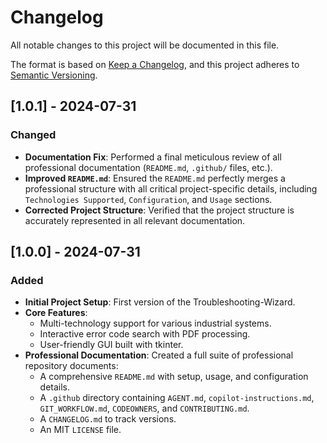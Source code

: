 # Changelog

All notable changes to this project will be documented in this file.

The format is based on [Keep a Changelog](https://keepachangelog.com/en/1.0.0/),
and this project adheres to [Semantic Versioning](https://semver.org/spec/v2.0.0.html).

## [1.0.1] - 2024-07-31

### Changed
- **Documentation Fix**: Performed a final meticulous review of all professional documentation (`README.md`, `.github/` files, etc.).
- **Improved `README.md`**: Ensured the `README.md` perfectly merges a professional structure with all critical project-specific details, including `Technologies Supported`, `Configuration`, and `Usage` sections.
- **Corrected Project Structure**: Verified that the project structure is accurately represented in all relevant documentation.

## [1.0.0] - 2024-07-31

### Added
- **Initial Project Setup**: First version of the Troubleshooting-Wizard.
- **Core Features**:
    - Multi-technology support for various industrial systems.
    - Interactive error code search with PDF processing.
    - User-friendly GUI built with tkinter.
- **Professional Documentation**: Created a full suite of professional repository documents:
    - A comprehensive `README.md` with setup, usage, and configuration details.
    - A `.github` directory containing `AGENT.md`, `copilot-instructions.md`, `GIT_WORKFLOW.md`, `CODEOWNERS`, and `CONTRIBUTING.md`.
    - A `CHANGELOG.md` to track versions.
    - An MIT `LICENSE` file.
